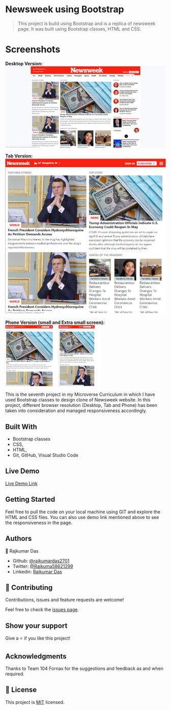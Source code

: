 # Newsweek using Bootstrap

> This project is build using Bootstrap and is a replica of newsweek page. It was built using Bootstrap classes, HTML and CSS.

# Screenshots

<strong>Desktop Version:</strong>
<img width="960" alt="The Next Web" src="https://github.com/rajkumardas2701/Bootstrap-Newsweek/blob/feature/img/Desktop1.jpg">

<strong>Tab Version:</strong><br>
<img width="600" alt="The Next Web" src="https://github.com/rajkumardas2701/Bootstrap-Newsweek/blob/feature/img/tab1.jpg">

<strong>Phone Version (small and Extra small screen):</strong><br>
<img width="300" alt="The Next Web" src="https://github.com/rajkumardas2701/Bootstrap-Newsweek/blob/feature/img/phone1.jpg">

This is the seventh project in my Microverse Curriculum in which I have used Bootstrap classes to design clone of Newsweek website.
In this project, different browser resolution (Desktop, Tab and Phone) has been taken into consideration and managed responsiveness accordingly.

## Built With

- Bootstrap classes
- CSS,
- HTML,
- Git, GitHub, Visual Studio Code

## Live Demo

[Live Demo Link](https://rawcdn.githack.com/rajkumardas2701/Bootstrap-Newsweek/c522eabe289ea261c674b8f7cb9b23606e796ae3/index.html)


## Getting Started

Feel free to pull the code on your local machine using GIT and explore the HTML and CSS files.
You can also use demo link mentioned above to see the responsiveness in the page.

## Authors

👤 Rajkumar Das

- Github: [@rajkumardas2701](https://github.com/rajkumardas2701)
- Twitter: [@Rajkuma58621299](https://twitter.com/Rajkuma58621299)
- Linkedin: [Rajkumar Das](https://www.linkedin.com/in/rajkumar-das-41308961/)

## 🤝 Contributing

Contributions, issues and feature requests are welcome!

Feel free to check the [issues page](https://github.com/rajkumardas2701/Bootstrap-Newsweek/issues).

## Show your support

Give a ⭐️ if you like this project!

## Acknowledgments

Thanks to Team 104 Fornax for the suggestions and feedback as and when required.

## 📝 License

This project is [MIT](lic.url) licensed.
